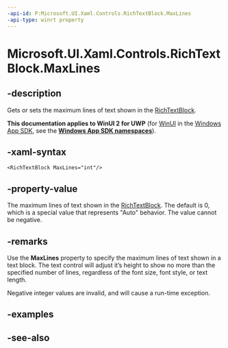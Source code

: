 ```yaml
---
-api-id: P:Microsoft.UI.Xaml.Controls.RichTextBlock.MaxLines
-api-type: winrt property
---
```


<!-- Property syntax
public int MaxLines { get;  set; }
-->

# Microsoft.UI.Xaml.Controls.RichTextBlock.MaxLines

## -description
Gets or sets the maximum lines of text shown in the [RichTextBlock](richtextblock.md).

**This documentation applies to WinUI 2 for UWP** (for [WinUI](/windows/apps/winui/winui3/) in the [Windows App SDK](/windows/apps/windows-app-sdk/), see the **[Windows App SDK namespaces](/windows/windows-app-sdk/api/winrt/)**).

## -xaml-syntax
```xaml
<RichTextBlock MaxLines="int"/>
```


## -property-value
The maximum lines of text shown in the [RichTextBlock](richtextblock.md). The default is 0, which is a special value that represents "Auto" behavior. The value cannot be negative.

## -remarks
Use the **MaxLines** property to specify the maximum lines of text shown in a text block. The text control will adjust it’s height to show no more than the specified number of lines, regardless of the font size, font style, or text length.

Negative integer values are invalid, and will cause a run-time exception.

## -examples

## -see-also
